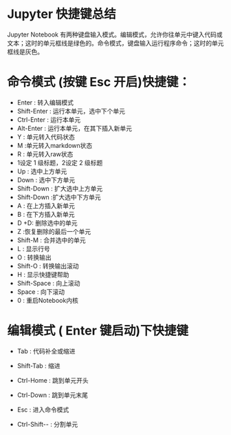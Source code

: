

# Jupyter 快捷键总结

Jupyter Notebook 有两种键盘输入模式。编辑模式，允许你往单元中键入代码或文本；这时的单元框线是绿色的。命令模式，键盘输入运行程序命令；这时的单元框线是灰色。

# 命令模式 (按键 Esc 开启)快捷键：

- Enter : 转入编辑模式
- Shift-Enter : 运行本单元，选中下个单元
- Ctrl-Enter : 运行本单元
- Alt-Enter : 运行本单元，在其下插入新单元
- Y : 单元转入代码状态
- M :单元转入markdown状态
- R : 单元转入raw状态
- 1设定 1 级标题，2设定 2 级标题
- Up : 选中上方单元
- Down : 选中下方单元
- Shift-Down : 扩大选中上方单元
- Shift-Down :扩大选中下方单元
- A : 在上方插入新单元
- B : 在下方插入新单元
- D +D: 删除选中的单元
- Z :恢复删除的最后一个单元
- Shift-M : 合并选中的单元
- L : 显示行号
- O : 转换输出
- Shift-O : 转换输出滚动
- H : 显示快捷键帮助
- Shift-Space : 向上滚动
- Space : 向下滚动
- 0 : 重启Notebook内核

# 编辑模式 ( Enter 键启动)下快捷键

- Tab : 代码补全或缩进

- Shift-Tab : 缩进

- Ctrl-Home : 跳到单元开头

- Ctrl-Down : 跳到单元末尾 

- Esc : 进入命令模式

- Ctrl-Shift-- : 分割单元

  
